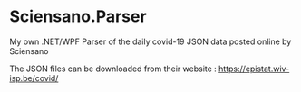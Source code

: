 # Sciensano.Parser
My own .NET/WPF Parser of the daily covid-19 JSON data posted online by Sciensano

The JSON files can be downloaded from their website : https://epistat.wiv-isp.be/covid/
